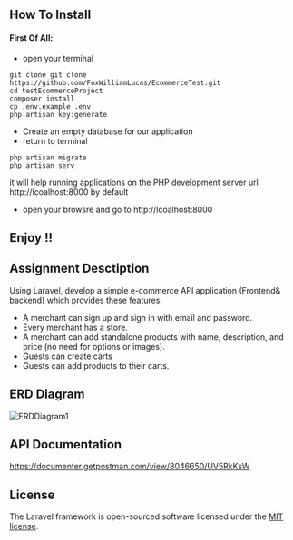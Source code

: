 ## How To Install

#### First Of All:
- open your terminal 
``` 
git clone git clone https://github.com/FoxWilliamLucas/EcommerceTest.git
cd testEcommerceProject
composer install
cp .env.example .env
php artisan key:generate
```
- Create an empty database for our application
- return to terminal
```
php artisan migrate
php artisan serv
```
it will help running applications on the PHP development server url http://lcoalhost:8000 by default

- open your browsre and go to http://lcoalhost:8000
##  Enjoy !!

## Assignment Desctiption
Using Laravel, develop a simple e-commerce API application (Frontend& backend) which provides these features:
- A merchant can sign up and sign in with email and password.
- Every merchant has a store.
- A merchant can add standalone products with name, description, and price (no need for options or images).
- Guests can create carts
- Guests can add products to their carts.

## ERD Diagram
![ERDDiagram1](https://user-images.githubusercontent.com/92229520/136671954-d666839e-d16b-4efa-ad7a-2ee23d31375d.png)

## API Documentation
https://documenter.getpostman.com/view/8046650/UV5RkKsW


## License

The Laravel framework is open-sourced software licensed under the [MIT license](https://opensource.org/licenses/MIT).
